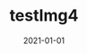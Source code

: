 ---
slug: "/images/testimg4"
date: "2021-01-01"
title: "testImg4"
type: "Image post"
img: ../images/test4.png
---